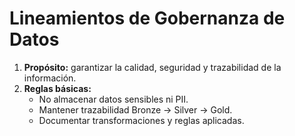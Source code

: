 # Lineamientos de Gobernanza de Datos

1. **Propósito:** garantizar la calidad, seguridad y trazabilidad de la información.
2. **Reglas básicas:**
   - No almacenar datos sensibles ni PII.
   - Mantener trazabilidad Bronze → Silver → Gold.
   - Documentar transformaciones y reglas aplicadas.
